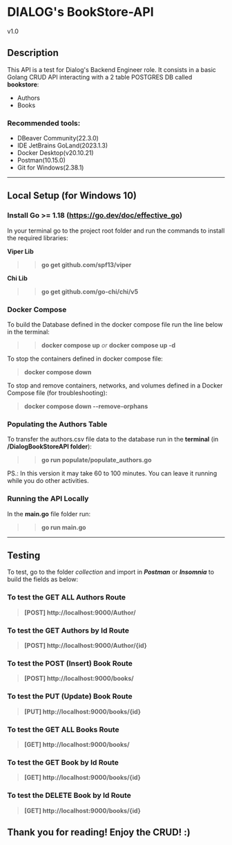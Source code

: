 # DIALOG's BookStore-API

v1.0

## Description
This API is a test for Dialog's Backend Engineer role. It consists in a basic Golang CRUD API
interacting with a 2 table POSTGRES DB called **bookstore**:
- Authors
- Books


### Recommended tools:

 - DBeaver Community(22.3.0)
 - IDE JetBrains GoLand(2023.1.3)
 - Docker Desktop(v20.10.21)
 - Postman(10.15.0)
 - Git for Windows(2.38.1)

****
## Local Setup (for Windows 10)

### **Install Go >= 1.18 (https://go.dev/doc/effective_go)**

In your terminal go to the project root folder and run the commands to install the required libraries:

**Viper Lib**
>> **go get github.com/spf13/viper**

**Chi Lib** 
>> **go get github.com/go-chi/chi/v5**

### **Docker Compose**
To build the Database defined in the docker compose file run the line below in the terminal:
>> **docker compose up**   *or* **docker compose up -d**

To stop the containers defined in docker compose file:

> **docker compose down**
>
To stop and remove containers, networks, and volumes defined in a Docker Compose file (for troubleshooting):
> 
> **docker compose down --remove-orphans**

### **Populating the Authors Table**
To transfer the authors.csv file data to the database run in the **terminal** (in **/DialogBookStoreAPI folder**):
>> **go run populate/populate_authors.go**

PS.: In this version it may take 60 to 100 minutes. You can leave it running while you do other activities.

### Running the API Locally
In the **main.go** file folder run:
>> **go run main.go**

****
## Testing

To test, go to the folder *collection* and import in ***Postman*** or ***Insomnia*** to build the fields as below:
### To test the GET ALL Authors Route

> **[POST] http://localhost:9000/Author/**

### To test the GET Authors by Id Route

> **[POST] http://localhost:9000/Author/{id}**

### To test the POST (Insert) Book Route

> **[POST] http://localhost:9000/books/**

### To test the PUT (Update) Book Route
> **[PUT] http://localhost:9000/books/{id}**


### To test the GET ALL Books Route
> **[GET] http://localhost:9000/books/**


### To test the GET Book by Id Route
> **[GET] http://localhost:9000/books/{id}**


### To test the DELETE Book by Id Route
> **[GET] http://localhost:9000/books/{id}**

## Thank you for reading! Enjoy the CRUD! :) 